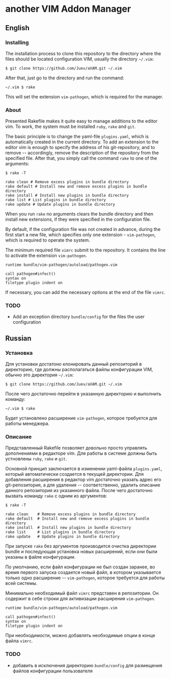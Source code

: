 # another VIM Addon Manager

## English

### Installing

The installation process to clone this repository to the directory where the files should be located configuration VIM, usually the directory `~/.vim`:

    $ git clone https://github.com/Juev/aVAM.git ~/.vim

After that, just go to the directory and run the command:

    ~/.vim $ rake

This will set the extension `vim-pathogen`, which is required for the manager.

### About

Presented Rakefile makes it quite easy to manage additions to the editor vim. To work, the system must be installed `ruby`, `rake` and `git`.

The basic principle is to change the yaml-file `plugins.yaml`, which is automatically created in the current directory. To add an extension to the editor vim is enough to specify the address of his git-repository, and to remove -- accordingly, remove the description of the repository from the specified file. After that, you simply call the command `rake` to one of the arguments:

    $ rake -T

    rake clean # Remove excess plugins in bundle directory
    rake default # Install new and remove excess plugins in bundle directory
    rake install # Install new plugins in bundle directory
    rake list # List plugins in bundle directory
    rake update # Update plugins in bundle directory

When you run `rake` no arguments clears the bundle directory and then install new extensions, if they were specified in the configuration file.

By default, if the configuration file was not created in advance, during the first start a new file, which specifies only one extension - `vim-pathogen`, which is required to operate the system.

The minimum required file `vimrc` submit to the repository. It contains the line to activate the extension `vim-pathogen`.

    runtime bundle/vim-pathogen/autoload/pathogen.vim

    call pathogen#infect()
    syntax on
    filetype plugin indent on

If necessary, you can add the necessary options at the end of the file `vimrc`.

### TODO

 - Add an exception directory `bundle/config` for the files the user configuration

## Russian

### Установка

Для установки достатоно клонировать данный репозиторий в директорию, где должны располагаться файлы конфигурации VIM, обычно это директория `~/.vim`:

    $ git clone https://github.com/Juev/aVAM.git ~/.vim

После чего достаточно перейти в указанную директорию и выполнить команду:

    ~/.vim $ rake

Будет установлено расширение `vim-pathogen`, которое требуется для работы менеджера.

### Описание

Представленный Rakefile позволяет довольно просто управлять дополнениями в редакторе vim. Для работы в системе должны быть устновлены `ruby`, `rake` и `git`.

Основной принцип заключается в изменении yaml-файла `plugins.yaml`, который автоматически создается в текущей директории. Для добавления расширения в редактор vim достаточно указать адрес его git-репозитория, а для удаления -- соответственно, удалить описание данного репозитория из указанного файла. После чего достаточно вызвать команду `rake` с одним из аргументов:

    $ rake -T

    rake clean    # Remove excess plugins in bundle directory
    rake default  # Install new and remove excess plugins in bundle directory
    rake install  # Install new plugins in bundle directory
    rake list     # List plugins in bundle directory
    rake update   # Update plugins in bundle directory

При запуске `rake` без аргументов производится очистка директории bundle и последующая установка новых расширений, если они были указаны в файле конфигурации.

По умолчанию, если файл конфигурации не был создан заранее, во время первого запуска создается новый файл, в котором указывается только одно расширение -- `vim-pathogen`, которое требуется для работы всей системы.

Минимально необходимый файл `vimrc` представен в репозитории. Он содержит в себе строки для активизации расширения `vim-pathogen`.

    runtime bundle/vim-pathogen/autoload/pathogen.vim

    call pathogen#infect()
    syntax on
    filetype plugin indent on

При необходимости, можно добавлять необходимые опции в конце файла `vimrc`.

### TODO

 - добавить в исключения директорию `bundle/config` для размещения файлов конфигурации пользователя
